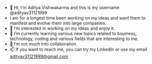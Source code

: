 - 👋 Hi, I’m Aditya Vishwakarma and this is my username @adityav31121999
-  I am for a longest time been working on my ideas and want them to manifest and evolve them into large companies.
- 👀 I’m interested in working on my ideas and enjoy it.
- 🌱 I’m currently learning various new topics related to bsuiness, technology, coding and various fields that are interesting to me.
- 💞️ I’m not much into collaboration.
- 📫 If you want to reach me, you can try my LinkedIn or use my email adityav31121999@gmail.com

<!---
adityav31121999/adityav31121999 is a ✨ special ✨ repository because its `README.md` (this file) appears on your GitHub profile.
You can click the Preview link to take a look at your changes.
--->
